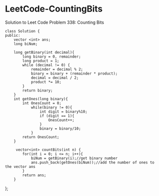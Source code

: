 # LeetCode-CountingBits
Solution to Leet Code Problem 338: Counting Bits


    class Solution {
    public:
        vector <int> ans; 
        long biNum;
    
        long getBinary(int decimal){
            long binary = 0, remainder;
            long product = 1;
            while (decimal != 0) {
                remainder = decimal % 2;
                binary = binary + (remainder * product);
                decimal = decimal / 2;
                product *= 10;
            }
            return binary;
        }
        int getOnes(long binary){
            int OnesCount = 0;
                while(binary != 0){
                    int digit = binary%10;
                    if (digit == 1){
                        OnesCount++;
                    }
                    binary = binary/10;
                }
            return OnesCount;
        }

         vector<int> countBits(int n) {
            for(int i = 0; i <= n; i++){
                biNum = getBinary(i);//get binary number
                ans.push_back(getOnes(biNum));//add the number of ones to the vector ans
            }
            return ans;
        }
};
